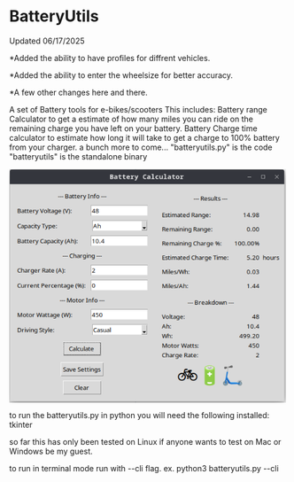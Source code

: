 # BatteryUtils

Updated 06/17/2025

  *Added the ability to have profiles for diffrent vehicles.
  
  *Added the ability to enter the wheelsize for better accuracy.
  
  *A few other changes here and there.



A set of Battery tools for e-bikes/scooters This includes: 
Battery range Calculator to get a estimate of how many miles you can ride on the remaining charge you have left on your battery. 
Battery Charge time calculator to estimate how long it will take to get a charge to 100% battery from your charger. 
a bunch more to come...
"batteryutils.py" is the code
"batteryutils" is the standalone binary

<img align="center" width="500" src="https://github.com/Gobytego/BatteryUtils/blob/main/screenshot.png">

to run the batteryutils.py in python you will need the following installed:
  tkinter

so far this has only been tested on Linux if anyone wants to test on Mac or Windows be my guest.  

to run in terminal mode run with --cli flag.
ex. python3 batteryutils.py --cli

